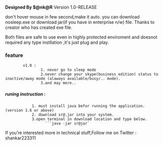 **Designed By $@nk@R**
Version 1.0-RELEASE

don't hover mouse in few second,make it auto.
you can download nosleep.exe or download jar(if you have in enterprise n/w) file.
Thanks to creator who has created exe file.

Both files are safe to use even in highly protected enviroment and doesnot required any type instllation ,it's just plug and play.

### feature
			v1.0 :
					1. never go to sleep mode
					2.never change your skype(business edition) status to inactive/away mode (alaways available/busy/.. mode).
					3.and may more..

##### runing instruction :
				1. must install java befor running the application.(version 1.6 or above)
				2. download sr@.jar into your system.
				3.open terminal in download location and type below.
				      ```java -jar sr@jar`
					  

If you’re interested more in technical stuff,Follow me on
Twitter : shankar223311
